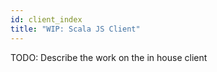 ```yaml
---
id: client_index
title: "WIP: Scala JS Client"
---
```


TODO: Describe the work on the in house client
